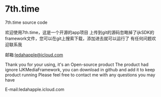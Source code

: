 # 7th.time
7th.time source code


欢迎使用7th.time，这是一个开源的app项目
上传到git的源码忽略掉了ijkSDK的framework文件，您可以在git上搜索下载，添加进去就可以运行了
有任何问题欢迎联系我

邮箱:ledahapple@icloud.com

Thank you for your using, it's an Open-source product
The product had ignore IJKMediaFramework, you can download in github and add it to keep product running
Please feel free to contact me with any questions you may have

E-mail:ledahapple.icloud.com
